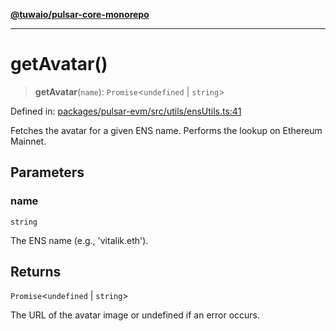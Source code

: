 [**@tuwaio/pulsar-core-monorepo**](../../../README.md)

***

# getAvatar()

> **getAvatar**(`name`): `Promise`\<`undefined` \| `string`\>

Defined in: [packages/pulsar-evm/src/utils/ensUtils.ts:41](https://github.com/TuwaIO/pulsar-core/blob/acc55b8ea88c057dc85e11294b5f67ddd97fb9bb/packages/pulsar-evm/src/utils/ensUtils.ts#L41)

Fetches the avatar for a given ENS name.
Performs the lookup on Ethereum Mainnet.

## Parameters

### name

`string`

The ENS name (e.g., 'vitalik.eth').

## Returns

`Promise`\<`undefined` \| `string`\>

The URL of the avatar image or undefined if an error occurs.
